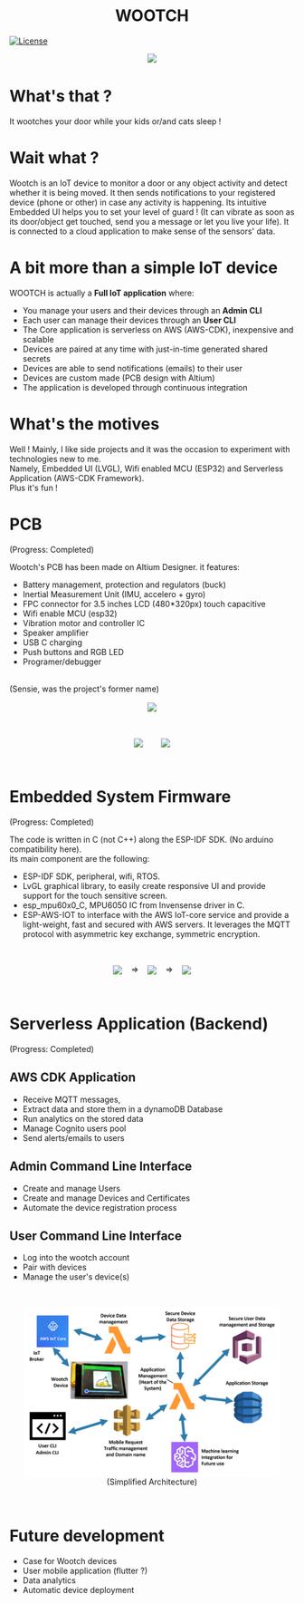 <h1 align="center">WOOTCH</h1>

[![License](https://img.shields.io/badge/license-MIT-blue.svg)](https://opensource.org/licenses/MIT)

<p align="center"><img width=50% src="Support/readme_assets/wootch_on.jpg"></p>

# What's that ?

It wootches your door while your kids or/and cats sleep !

# Wait what ?

Wootch is an IoT device to monitor a door or any object activity and detect whether it is being moved. It then sends notifications to your registered device (phone or other) in case any activity is happening. Its intuitive Embedded UI helps you to set your level of guard ! (It can vibrate as soon as its door/object get touched, send you a message or let you live your life). It is connected to a cloud application to make sense of the sensors' data.

# A bit more than a simple IoT device

WOOTCH is actually a **Full IoT application** where:

- You manage your users and their devices through an **Admin CLI**
- Each user can manage their devices through an **User CLI**
- The Core application is serverless on AWS (AWS-CDK), inexpensive and scalable
- Devices are paired at any time with just-in-time generated shared secrets
- Devices are able to send notifications (emails) to their user
- Devices are custom made (PCB design with Altium)
- The application is developed through continuous integration

# What's the motives

Well ! Mainly, I like side projects and it was the occasion to experiment with technologies new to me.
<br>
Namely, Embedded UI (LVGL), Wifi enabled MCU (ESP32) and Serverless Application (AWS-CDK Framework).
<br>
Plus it's fun !

# PCB

(Progress: Completed)

Wootch's PCB has been made on Altium Designer. it features:

- Battery management, protection and regulators (buck)
- Inertial Measurement Unit (IMU, accelero + gyro)
- FPC connector for 3.5 inches LCD (480\*320px) touch capacitive
- Wifi enable MCU (esp32)
- Vibration motor and controller IC
- Speaker amplifier
- USB C charging
- Push buttons and RGB LED
- Programer/debugger

<br> (Sensie, was the project's former name)

<p align="center"><img align="center" width=40% src="Support/readme_assets/wootch_open_all.jpg"></p>
<br>
<p align="center">
<img align="center" width=20% src="Support/readme_assets/wootch_hardware.jpg">
&nbsp;&nbsp;&nbsp;&nbsp;&nbsp;&nbsp;
<img align="center"  width=30% src="Support/readme_assets/altium.png">
</p>
<br>

# Embedded System Firmware

(Progress: Completed)

The code is written in C (not C++) along the ESP-IDF SDK. (No arduino compatibility here). <br>
its main component are the following:

- ESP-IDF SDK, peripheral, wifi, RTOS.
- LvGL graphical library, to easily create responsive UI and provide support for the touch sensitive screen.
- esp_mpu60x0_C, MPU6050 IC from Invensense driver in C.
- ESP-AWS-IOT to interface with the AWS IoT-core service and provide a light-weight, fast and secured with AWS servers. It leverages the MQTT protocol with asymmetric key exchange, symmetric encryption.

<br>
<p align="center">
<img align="center" width=27% src="Support/readme_assets/start.jpg">
&nbsp;&nbsp;&nbsp;=>&nbsp;&nbsp;&nbsp;
<img align="center" width=29% src="Support/readme_assets/wifi.jpg">
&nbsp;&nbsp;&nbsp;=>&nbsp;&nbsp;&nbsp;
<img align="center"  width=26% src="Support/readme_assets/on_wootch.jpg">
</p>
<br>

# Serverless Application (Backend)

(Progress: Completed)

## AWS CDK Application

- Receive MQTT messages,
- Extract data and store them in a dynamoDB Database
- Run analytics on the stored data
- Manage Cognito users pool
- Send alerts/emails to users

## Admin Command Line Interface

- Create and manage Users
- Create and manage Devices and Certificates
- Automate the device registration process

## User Command Line Interface

- Log into the wootch account
- Pair with devices
- Manage the user's device(s)

<br>
<p align="center">
<img align="center" width=90% src="Support/readme_assets/cloud_architecture.png">
<br>
(Simplified Architecture)
</p>
<br>

# Future development

- Case for Wootch devices
- User mobile application (flutter ?)
- Data analytics
- Automatic device deployment
